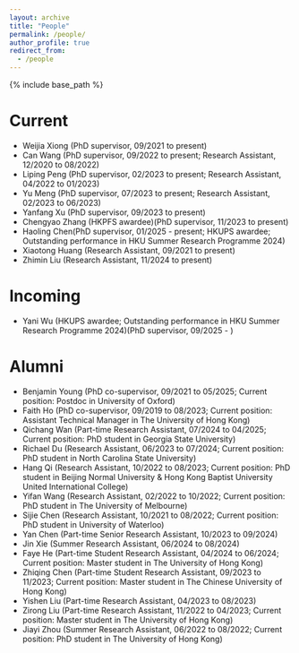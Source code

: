 ```yaml
---
layout: archive
title: "People"
permalink: /people/
author_profile: true
redirect_from:
  - /people
---
```


{% include base_path %}

Current
======
* Weijia Xiong (PhD supervisor, 09/2021 to present)
* Can Wang (PhD supervisor, 09/2022 to present; Research Assistant, 12/2020 to 08/2022)
* Liping Peng (PhD supervisor, 02/2023 to present; Research Assistant, 04/2022 to 01/2023)
* Yu Meng (PhD supervisor, 07/2023 to present; Research Assistant, 02/2023 to 06/2023)
* Yanfang Xu (PhD supervisor, 09/2023 to present)
* Chengyao Zhang (HKPFS awardee)(PhD supervisor, 11/2023 to present)
* Haoling Chen(PhD supervisor, 01/2025 - present; HKUPS awardee; Outstanding performance in HKU Summer Research Programme 2024)
* Xiaotong Huang (Research Assistant, 09/2021 to present)
* Zhimin Liu (Research Assistant, 11/2024 to present)

Incoming
======
* Yani Wu (HKUPS awardee; Outstanding performance in HKU Summer Research Programme 2024)(PhD supervisor, 09/2025 - )

Alumni
======
* Benjamin Young (PhD co-supervisor, 09/2021 to 05/2025; Current position: Postdoc in University of Oxford)
* Faith Ho (PhD co-supervisor, 09/2019 to 08/2023; Current position: Assistant Technical Manager in The University of Hong Kong)
* Qichang Wan (Part-time Research Assistant, 07/2024 to 04/2025; Current position: PhD student in Georgia State University)
* Richael Du (Research Assistant, 06/2023 to 07/2024; Current position: PhD student in North Carolina State University)
* Hang Qi (Research Assistant, 10/2022 to 08/2023; Current position: PhD student in Beijing Normal University & Hong Kong Baptist University United International College)
* Yifan Wang (Research Assistant, 02/2022 to 10/2022; Current position: PhD student in The University of Melbourne)
* Sijie Chen (Research Assistant, 10/2021 to 08/2022; Current position: PhD student in University of Waterloo)
* Yan Chen (Part-time Senior Research Assistant, 10/2023 to 09/2024)
* Jin Xie (Summer Research Assistant, 06/2024 to 08/2024)
* Faye He (Part-time Student Research Assistant, 04/2024 to 06/2024; Current position: Master student in The University of Hong Kong)
* Zhiqing Chen (Part-time Student Research Assistant, 09/2023 to 11/2023; Current position: Master student in The Chinese University of Hong Kong)
* Yishen Liu (Part-time Research Assistant, 04/2023 to 08/2023)
* Zirong Liu (Part-time Research Assistant, 11/2022 to 04/2023; Current position: Master student in The University of Hong Kong)  
* Jiayi Zhou (Summer Research Assistant, 06/2022 to 08/2022; Current position: PhD student in The University of Hong Kong)




